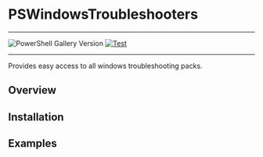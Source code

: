 # PSWindowsTroubleshooters

***
![PowerShell Gallery Version](https://img.shields.io/powershellgallery/v/PSEdgeKeywords?color=0092ff&label=PowerShell%20Gallery&logoColor=0092ff)
[![Test](https://github.com/jimbrig/PSWindowsTroubleshooters/actions/workflows/Test.yml/badge.svg)](https://github.com/jimbrig/PSWindowsTroubleshooters/actions/workflows/Test.yml)
***


Provides easy access to all windows troubleshooting packs.

## Overview

## Installation

## Examples

